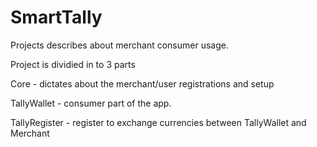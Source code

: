 # SmartTally

Projects describes about merchant consumer usage.

Project is dividied in to 3 parts

Core - dictates about the merchant/user registrations and setup

TallyWallet - consumer part of the app.

TallyRegister - register to exchange currencies between TallyWallet and Merchant
